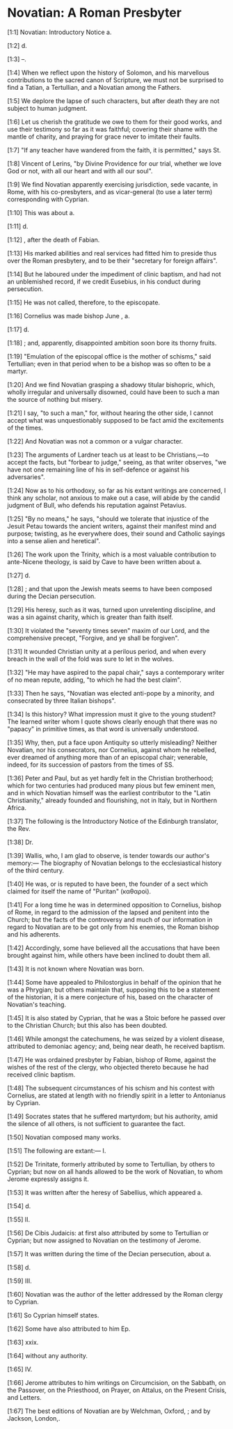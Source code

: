 # Novatian: A Roman Presbyter

[1:1] Novatian: Introductory Notice  a.

[1:2] d.

[1:3] –.

[1:4] When we reflect upon the history of Solomon, and his marvellous contributions to the sacred canon of Scripture, we must not be surprised to find a Tatian, a Tertullian, and a Novatian among the Fathers.

[1:5] We deplore the lapse of such characters, but after death they are not subject to human judgment.

[1:6] Let us cherish the gratitude we owe to them for their good works, and use their testimony so far as it was faithful; covering their shame with the mantle of charity, and praying for grace never to imitate their faults.

[1:7] "If any teacher have wandered from the faith, it is permitted," says St.

[1:8] Vincent of Lerins, "by Divine Providence for our trial, whether we love God or not, with all our heart and with all our soul".

[1:9] We find Novatian apparently exercising jurisdiction, sede vacante, in Rome, with his co-presbyters, and as vicar-general (to use a later term) corresponding with Cyprian.

[1:10] This was about a.

[1:11] d.

[1:12] , after the death of Fabian.

[1:13] His marked abilities and real services had fitted him to preside thus over the Roman presbytery, and to be their "secretary for foreign affairs".

[1:14] But he laboured under the impediment of clinic baptism, and had not an unblemished record, if we credit Eusebius, in his conduct during persecution.

[1:15] He was not called, therefore, to the episcopate.

[1:16] Cornelius was made bishop June , a.

[1:17] d.

[1:18] ; and, apparently, disappointed ambition soon bore its thorny fruits.

[1:19] "Emulation of the episcopal office is the mother of schisms," said Tertullian; even in that period when to be a bishop was so often to be a martyr.

[1:20] And we find Novatian grasping a shadowy titular bishopric, which, wholly irregular and universally disowned, could have been to such a man the source of nothing but misery.

[1:21] I say, "to such a man," for, without hearing the other side, I cannot accept what was unquestionably supposed to be fact amid the excitements of the times.

[1:22] And Novatian was not a common or a vulgar character.

[1:23] The arguments of Lardner teach us at least to be Christians,—to accept the facts, but "forbear to judge," seeing, as that writer observes, "we have not one remaining line of his in self-defence or against his adversaries".

[1:24] Now as to his orthodoxy, so far as his extant writings are concerned, I think any scholar, not anxious to make out a case, will abide by the candid judgment of Bull, who defends his reputation against Petavius.

[1:25] "By no means," he says, "should we tolerate that injustice of the Jesuit Petau towards the ancient writers, against their manifest mind and purpose; twisting, as he everywhere does, their sound and Catholic sayings into a sense alien and heretical".

[1:26] The work upon the Trinity, which is a most valuable contribution to ante-Nicene theology, is said by Cave to have been written about a.

[1:27] d.

[1:28] ; and that upon the Jewish meats seems to have been composed during the Decian persecution.

[1:29] His heresy, such as it was, turned upon unrelenting discipline, and was a sin against charity, which is greater than faith itself.

[1:30] It violated the "seventy times seven" maxim of our Lord, and the comprehensive precept, "Forgive, and ye shall be forgiven".

[1:31] It wounded Christian unity at a perilous period, and when every breach in the wall of the fold was sure to let in the wolves.

[1:32] "He may have aspired to the papal chair," says a contemporary writer of no mean repute, adding, "to which he had the best claim".

[1:33] Then he says, "Novatian was elected anti-pope by a minority, and consecrated by three Italian bishops".

[1:34] Is this history? What impression must it give to the young student? The learned writer whom I quote shows clearly enough that there was no "papacy" in primitive times, as that word is universally understood.

[1:35] Why, then, put a face upon Antiquity so utterly misleading? Neither Novatian, nor his consecrators, nor Cornelius, against whom he rebelled, ever dreamed of anything more than of an episcopal chair; venerable, indeed, for its succession of pastors from the times of SS.

[1:36] Peter and Paul, but as yet hardly felt in the Christian brotherhood; which for two centuries had produced many pious but few eminent men, and in which Novatian himself was the earliest contributor to the "Latin Christianity," already founded and flourishing, not in Italy, but in Northern Africa.

[1:37] The following is the Introductory Notice of the Edinburgh translator, the Rev.

[1:38] Dr.

[1:39] Wallis, who, I am glad to observe, is tender towards our author's memory:—  The biography of Novatian belongs to the ecclesiastical history of the third century.

[1:40] He was, or is reputed to have been, the founder of a sect which claimed for itself the name of "Puritan" (καθαροί).

[1:41] For a long time he was in determined opposition to Cornelius, bishop of Rome, in regard to the admission of the lapsed and penitent into the Church; but the facts of the controversy and much of our information in regard to Novatian are to be got only from his enemies, the Roman bishop and his adherents.

[1:42] Accordingly, some have believed all the accusations that have been brought against him, while others have been inclined to doubt them all.

[1:43] It is not known where Novatian was born.

[1:44] Some have appealed to Philostorgius in behalf of the opinion that he was a Phrygian; but others maintain that, supposing this to be a statement of the historian, it is a mere conjecture of his, based on the character of Novatian's teaching.

[1:45] It is also stated by Cyprian, that he was a Stoic before he passed over to the Christian Church; but this also has been doubted.

[1:46] While amongst the catechumens, he was seized by a violent disease, attributed to demoniac agency; and, being near death, he received baptism.

[1:47] He was ordained presbyter by Fabian, bishop of Rome, against the wishes of the rest of the clergy, who objected thereto because he had received clinic baptism.

[1:48] The subsequent circumstances of his schism and his contest with Cornelius, are stated at length with no friendly spirit in a letter to Antonianus by Cyprian.

[1:49] Socrates states that he suffered martyrdom; but his authority, amid the silence of all others, is not sufficient to guarantee the fact.

[1:50] Novatian composed many works.

[1:51] The following are extant:—  I.

[1:52] De Trinitate, formerly attributed by some to Tertullian, by others to Cyprian; but now on all hands allowed to be the work of Novatian, to whom Jerome expressly assigns it.

[1:53] It was written after the heresy of Sabellius, which appeared  a.

[1:54] d.

[1:55] II.

[1:56] De Cibis Judaicis: at first also attributed by some to Tertullian or Cyprian; but now assigned to Novatian on the testimony of Jerome.

[1:57] It was written during the time of the Decian persecution, about  a.

[1:58] d.

[1:59] III.

[1:60] Novatian was the author of the letter addressed by the Roman clergy to Cyprian.

[1:61] So Cyprian himself states.

[1:62] Some have also attributed to him Ep.

[1:63] xxix.

[1:64] without any authority.

[1:65] IV.

[1:66] Jerome attributes to him writings on Circumcision, on the Sabbath, on the Passover, on the Priesthood, on Prayer, on Attalus, on the Present Crisis, and Letters.

[1:67] The best editions of Novatian are by Welchman, Oxford, ; and by Jackson, London,.

